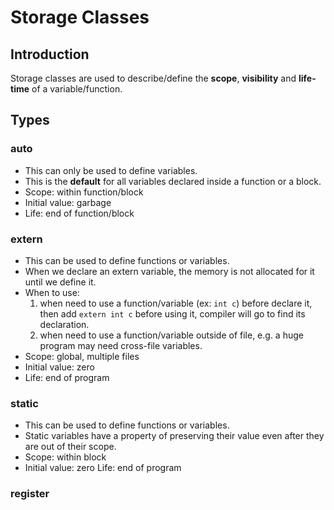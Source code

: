# Storage Classes

## Introduction

Storage classes are used to describe/define the **scope**, **visibility** and **life-time** of a variable/function.

## Types

### auto

- This can only be used to define variables.
- This is the **default** for all variables declared inside a function or a block.
- Scope: within function/block
- Initial value: garbage
- Life: end of function/block

### extern

- This can be used to define functions or variables.
- When we declare an extern variable, the memory is not allocated for it until we define it.
- When to use:
    1. when need to use a function/variable (ex: `int c`) before declare it, then add `extern int c` before using it, compiler will go to find its declaration.
    2. when need to use a function/variable outside of file, e.g. a huge program may need cross-file variables.
- Scope: global, multiple files
- Initial value: zero
- Life: end of program

### static

- This can be used to define functions or variables.
- Static variables have a property of preserving their value even after they are out of their scope.
- Scope: within block
- Initial value: zero
Life: end of program

### register